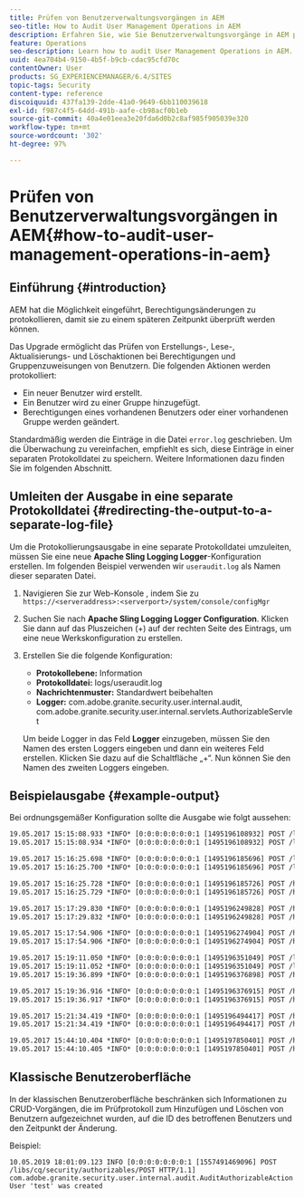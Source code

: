 ```yaml
---
title: Prüfen von Benutzerverwaltungsvorgängen in AEM
seo-title: How to Audit User Management Operations in AEM
description: Erfahren Sie, wie Sie Benutzerverwaltungsvorgänge in AEM prüfen.
feature: Operations
seo-description: Learn how to audit User Management Operations in AEM.
uuid: 4ea704b4-9150-4b5f-b9cb-cdac95cfd70c
contentOwner: User
products: SG_EXPERIENCEMANAGER/6.4/SITES
topic-tags: Security
content-type: reference
discoiquuid: 437fa139-2dde-41a0-9649-6bb110039618
exl-id: f987c4f5-64dd-491b-aafe-cb98acf0b1eb
source-git-commit: 40a4e01eea3e20fda6d0b2c8af985f905039e320
workflow-type: tm+mt
source-wordcount: '302'
ht-degree: 97%

---
```


# Prüfen von Benutzerverwaltungsvorgängen in AEM{#how-to-audit-user-management-operations-in-aem}

## Einführung {#introduction}

AEM hat die Möglichkeit eingeführt, Berechtigungsänderungen zu protokollieren, damit sie zu einem späteren Zeitpunkt überprüft werden können.

Das Upgrade ermöglicht das Prüfen von Erstellungs-, Lese-, Aktualisierungs- und Löschaktionen bei Berechtigungen und Gruppenzuweisungen von Benutzern. Die folgenden Aktionen werden protokolliert:

* Ein neuer Benutzer wird erstellt.
* Ein Benutzer wird zu einer Gruppe hinzugefügt.
* Berechtigungen eines vorhandenen Benutzers oder einer vorhandenen Gruppe werden geändert.

Standardmäßig werden die Einträge in die Datei `error.log` geschrieben. Um die Überwachung zu vereinfachen, empfiehlt es sich, diese Einträge in einer separaten Protokolldatei zu speichern. Weitere Informationen dazu finden Sie im folgenden Abschnitt.

## Umleiten der Ausgabe in eine separate Protokolldatei {#redirecting-the-output-to-a-separate-log-file}

Um die Protokollierungsausgabe in eine separate Protokolldatei umzuleiten, müssen Sie eine neue **Apache Sling Logging Logger**-Konfiguration erstellen. Im folgenden Beispiel verwenden wir `useraudit.log` als Namen dieser separaten Datei.

1. Navigieren Sie zur Web-Konsole , indem Sie zu `https://<serveraddress>:<serverport>/system/console/configMgr`
1. Suchen Sie nach **Apache Sling Logging Logger Configuration**. Klicken Sie dann auf das Pluszeichen (+) auf der rechten Seite des Eintrags, um eine neue Werkskonfiguration zu erstellen.
1. Erstellen Sie die folgende Konfiguration:

   * **Protokollebene:** Information
   * **Protokolldatei:** logs/useraudit.log
   * **Nachrichtenmuster:** Standardwert beibehalten
   * **Logger:** com.adobe.granite.security.user.internal.audit, com.adobe.granite.security.user.internal.servlets.AuthorizableServlet

   Um beide Logger in das Feld **Logger** einzugeben, müssen Sie den Namen des ersten Loggers eingeben und dann ein weiteres Feld erstellen. Klicken Sie dazu auf die Schaltfläche „+“. Nun können Sie den Namen des zweiten Loggers eingeben.

## Beispielausgabe {#example-output}

Bei ordnungsgemäßer Konfiguration sollte die Ausgabe wie folgt aussehen:

```xml
19.05.2017 15:15:08.933 *INFO* [0:0:0:0:0:0:0:1 [1495196108932] POST /libs/granite/security/post/authorizables.html HTTP/1.1] com.adobe.granite.security.user.internal.servlets.AuthorizableServlet Create Group 'group1' operation initiated by User 'admin' (administrator)
19.05.2017 15:15:08.934 *INFO* [0:0:0:0:0:0:0:1 [1495196108932] POST /libs/granite/security/post/authorizables.html HTTP/1.1] com.adobe.granite.security.user.internal.audit.AuditAuthorizableAction Group 'group1' was created

19.05.2017 15:16:25.698 *INFO* [0:0:0:0:0:0:0:1 [1495196185696] POST /libs/granite/security/post/authorizables.html HTTP/1.1] com.adobe.granite.security.user.internal.servlets.AuthorizableServlet Create User 'user1' operation initiated by User 'admin' (administrator)
19.05.2017 15:16:25.700 *INFO* [0:0:0:0:0:0:0:1 [1495196185696] POST /libs/granite/security/post/authorizables.html HTTP/1.1] com.adobe.granite.security.user.internal.audit.AuditAuthorizableAction User 'user1' was created

19.05.2017 15:16:25.728 *INFO* [0:0:0:0:0:0:0:1 [1495196185726] POST /home/groups/d/dGf7f7vGrZRLs6HS3AK-.rw.userprops.html HTTP/1.1] com.adobe.granite.security.user.internal.servlets.AuthorizableServlet Edit Membership for Group 'group1' operation initiated by User 'admin' (administrator)
19.05.2017 15:16:25.729 *INFO* [0:0:0:0:0:0:0:1 [1495196185726] POST /home/groups/d/dGf7f7vGrZRLs6HS3AK-.rw.userprops.html HTTP/1.1] com.adobe.granite.security.user.internal.audit.AuditGroupAction User 'user1' was added to the group 'group1'

19.05.2017 15:17:29.830 *INFO* [0:0:0:0:0:0:0:1 [1495196249828] POST /home/users/5/5dI6iK4HkZmrfTjcLBoI.rw.userprops.html HTTP/1.1] com.adobe.granite.security.user.internal.servlets.AuthorizableServlet Password Change for User 'user2' operation initiated by User 'admin' (administrator)
19.05.2017 15:17:29.832 *INFO* [0:0:0:0:0:0:0:1 [1495196249828] POST /home/users/5/5dI6iK4HkZmrfTjcLBoI.rw.userprops.html HTTP/1.1] com.adobe.granite.security.user.internal.audit.AuditAuthorizableAction Password for User 'user2' was changed

19.05.2017 15:17:54.906 *INFO* [0:0:0:0:0:0:0:1 [1495196274904] POST /home/users/5/5dI6iK4HkZmrfTjcLBoI.rw.html HTTP/1.1] com.adobe.granite.security.user.internal.servlets.AuthorizableServlet Delete User 'user2' operation initiated by User 'admin' (administrator)
19.05.2017 15:17:54.906 *INFO* [0:0:0:0:0:0:0:1 [1495196274904] POST /home/users/5/5dI6iK4HkZmrfTjcLBoI.rw.html HTTP/1.1] com.adobe.granite.security.user.internal.audit.AuditAuthorizableAction User 'user2' was removed

19.05.2017 15:19:11.050 *INFO* [0:0:0:0:0:0:0:1 [1495196351049] POST /libs/granite/security/post/authorizables.html HTTP/1.1] com.adobe.granite.security.user.internal.servlets.AuthorizableServlet Create User 'user3' operation initiated by User 'admin' (administrator)
19.05.2017 15:19:11.052 *INFO* [0:0:0:0:0:0:0:1 [1495196351049] POST /libs/granite/security/post/authorizables.html HTTP/1.1] com.adobe.granite.security.user.internal.audit.AuditAuthorizableAction User 'user3' was created
19.05.2017 15:19:36.899 *INFO* [0:0:0:0:0:0:0:1 [1495196376898] POST /home/groups/d/dGf7f7vGrZRLs6HS3AK-.rw.userprops.html HTTP/1.1] com.adobe.granite.security.user.internal.servlets.AuthorizableServlet Edit Membership for Group 'group1' operation initiated by User 'admin' (administrator)

19.05.2017 15:19:36.916 *INFO* [0:0:0:0:0:0:0:1 [1495196376915] POST /home/groups/d/dGf7f7vGrZRLs6HS3AK-.rw.userprops.html HTTP/1.1] com.adobe.granite.security.user.internal.servlets.AuthorizableServlet Edit Membership for Group 'group1' operation initiated by User 'admin' (administrator)
19.05.2017 15:19:36.917 *INFO* [0:0:0:0:0:0:0:1 [1495196376915] POST /home/groups/d/dGf7f7vGrZRLs6HS3AK-.rw.userprops.html HTTP/1.1] com.adobe.granite.security.user.internal.audit.AuditGroupAction User 'user1' was removed from the group 'group1'

19.05.2017 15:21:34.419 *INFO* [0:0:0:0:0:0:0:1 [1495196494417] POST /home/groups/d/dGf7f7vGrZRLs6HS3AK-.rw.html HTTP/1.1] com.adobe.granite.security.user.internal.servlets.AuthorizableServlet Delete Group 'group1' operation initiated by User 'admin' (administrator)
19.05.2017 15:21:34.419 *INFO* [0:0:0:0:0:0:0:1 [1495196494417] POST /home/groups/d/dGf7f7vGrZRLs6HS3AK-.rw.html HTTP/1.1] com.adobe.granite.security.user.internal.audit.AuditAuthorizableAction Group 'group1' was removed

19.05.2017 15:44:10.404 *INFO* [0:0:0:0:0:0:0:1 [1495197850401] POST /home/users/3/35XVpVtLRx4a5J9gKrVG.rw.userprops.html HTTP/1.1] com.adobe.granite.security.user.internal.servlets.AuthorizableServlet Password Change for User 'john' operation initiated by User 'john' (not administrator)
19.05.2017 15:44:10.405 *INFO* [0:0:0:0:0:0:0:1 [1495197850401] POST /home/users/3/35XVpVtLRx4a5J9gKrVG.rw.userprops.html HTTP/1.1] com.adobe.granite.security.user.internal.audit.AuditAuthorizableAction Password for User 'john' was changed
```

## Klassische Benutzeroberfläche

In der klassischen Benutzeroberfläche beschränken sich Informationen zu CRUD-Vorgängen, die im Prüfprotokoll zum Hinzufügen und Löschen von Benutzern aufgezeichnet wurden, auf die ID des betroffenen Benutzers und den Zeitpunkt der Änderung.

Beispiel:

```
10.05.2019 18:01:09.123 INFO [0:0:0:0:0:0:0:1 [1557491469096] POST /libs/cq/security/authorizables/POST HTTP/1.1] com.adobe.granite.security.user.internal.audit.AuditAuthorizableAction User 'test' was created
```
